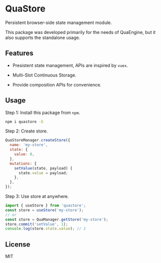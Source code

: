 # QuaStore

Persistent browser-side state management module.

This package was developed primarily for the needs of QuaEngine, but it also supports the standalone usage.

## Features

- Presistent state management, APIs are inspired by `vuex`.

- Multi-Slot Continuous Storage.

- Provide composition APIs for convenience.

## Usage

Step 1: Install this package from `npm`.

```bash
npm i quastore -S
```

Step 2: Create store.

```js
QuaStoreManager.createStore({
  name: 'my-store',
  state: {
    value: 0,
  },
  mutations: {
    setValue(state, payload) {
      state.value = payload;
    },
  },
});
```

Step 3: Use store at anywhere.

```js
import { useStore } from 'quastore';
const store = useStore('my-store');
// or
const store = QuaManager.getStore('my-store');
store.commit('setValue', 1);
console.log(store.state.value); // 1
```

## License

MIT
